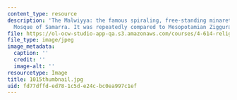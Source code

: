 ```yaml
---
content_type: resource
description: 'The Malwiyya: the famous spiraling, free-standing minaret of the Great
  Mosque of Samarra. It was repeatedly compared to Mesopotamian Ziggurats.'
file: https://ol-ocw-studio-app-qa.s3.amazonaws.com/courses/4-614-religious-architecture-and-islamic-cultures-fall-2002/fd77dffded781c5de24cbc0ea997c1ef_1015thumbnail.jpg
file_type: image/jpeg
image_metadata:
  caption: ''
  credit: ''
  image-alt: ''
resourcetype: Image
title: 1015thumbnail.jpg
uid: fd77dffd-ed78-1c5d-e24c-bc0ea997c1ef
---
```

